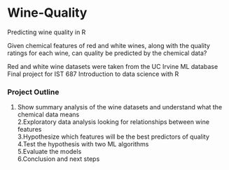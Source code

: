 # Wine-Quality
Predicting wine quality in R

Given chemical features of red and white wines, along with the quality ratings for each wine, can
quality be predicted by the chemical data? 

Red and white wine datasets were taken from the UC Irvine ML database
Final project for IST 687 Introduction to data science with R

### Project Outline
1. Show summary analysis of the wine datasets and understand what the chemical data means  
2.Exploratory data analysis looking for relationships between wine features  
3.Hypothesize which features will be the best predictors of quality  
4.Test the hypothesis with two ML algorithms  
5.Evaluate the models  
6.Conclusion and next steps  

